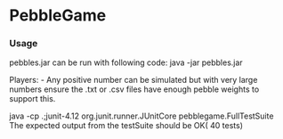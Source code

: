 # PebbleGame
### Usage
pebbles.jar can be run with following code:
  java -jar pebbles.jar

Players: - Any positive number can be simulated but with very large numbers ensure the .txt or .csv files have enough pebble weights to support this.

java -cp .;junit-4.12 org.junit.runner.JUnitCore pebblegame.FullTestSuite
The expected output from the testSuite should be OK( 40 tests)
